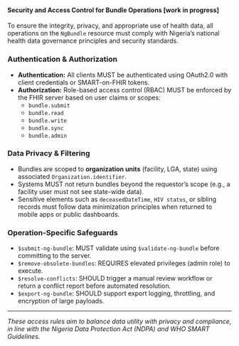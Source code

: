 #### Security and Access Control for Bundle Operations [work in progress]

To ensure the integrity, privacy, and appropriate use of health data, all operations on the `NgBundle` resource must comply with Nigeria’s national health data governance principles and security standards.

### Authentication & Authorization

- **Authentication:** All clients MUST be authenticated using OAuth2.0 with client credentials or SMART-on-FHIR tokens.
- **Authorization:** Role-based access control (RBAC) MUST be enforced by the FHIR server based on user claims or scopes:
  - `bundle.submit`
  - `bundle.read`
  - `bundle.write`
  - `bundle.sync`
  - `bundle.admin`

### Data Privacy & Filtering

- Bundles are scoped to **organization units** (facility, LGA, state) using associated `Organization.identifier`.
- Systems MUST not return bundles beyond the requestor’s scope (e.g., a facility user must not see state-wide data).
- Sensitive elements such as `deceasedDateTime`, `HIV status`, or sibling records must follow data minimization principles when returned to mobile apps or public dashboards.

### Operation-Specific Safeguards

- `$submit-ng-bundle`: MUST validate using `$validate-ng-bundle` before committing to the server.
- `$remove-obsolete-bundles`: REQUIRES elevated privileges (admin role) to execute.
- `$resolve-conflicts`: SHOULD trigger a manual review workflow or return a conflict report before automated resolution.
- `$export-ng-bundle`: SHOULD support export logging, throttling, and encryption of large payloads.

---

_These access rules aim to balance data utility with privacy and compliance, in line with the Nigeria Data Protection Act (NDPA) and WHO SMART Guidelines._


